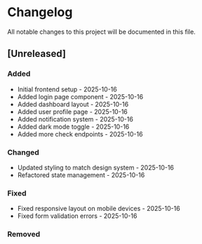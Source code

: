 # Changelog

All notable changes to this project will be documented in this file.

## [Unreleased]

### Added
- Initial frontend setup - 2025-10-16
- Added login page component - 2025-10-16
- Added dashboard layout - 2025-10-16
- Added user profile page - 2025-10-16
- Added notification system - 2025-10-16
- Added dark mode toggle - 2025-10-16
- Added more check endpoints - 2025-10-16

### Changed
- Updated styling to match design system - 2025-10-16
- Refactored state management - 2025-10-16

### Fixed
- Fixed responsive layout on mobile devices - 2025-10-16
- Fixed form validation errors - 2025-10-16

### Removed
